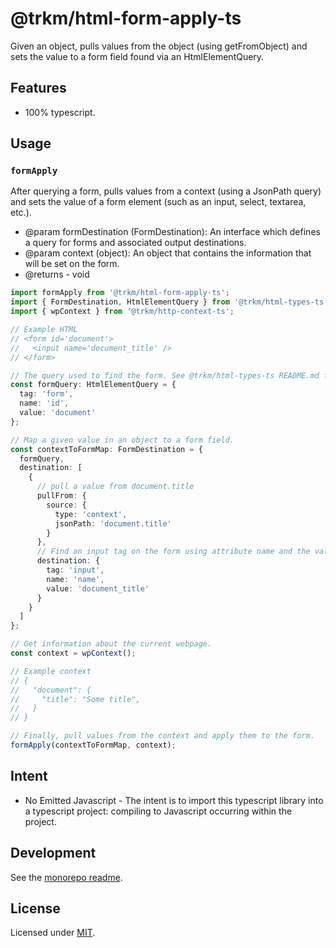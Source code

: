 # **@trkm/html-form-apply-ts**

Given an object, pulls values from the object (using getFromObject) and sets the value to a form field found via an HtmlElementQuery.

## Features

* 100% typescript.

## Usage

### `formApply`

After querying a form, pulls values from a context (using a JsonPath query) and sets the value of a form element (such as an input, select, textarea, etc.).

* @param formDestination (FormDestination): An interface which defines a query for forms and associated output destinations.
* @param context (object): An object that contains the information that will be set on the form.
* @returns - void

```typescript
import formApply from '@trkm/html-form-apply-ts';
import { FormDestination, HtmlElementQuery } from '@trkm/html-types-ts';
import { wpContext } from '@trkm/http-context-ts';

// Example HTML
// <form id='document'>
//   <input name='document_title' />
// </form>

// The query used to find the form. See @trkm/html-types-ts README.md for details
const formQuery: HtmlElementQuery = {
  tag: 'form',
  name: 'id',
  value: 'document'
};

// Map a given value in an object to a form field.
const contextToFormMap: FormDestination = {
  formQuery,
  destination: [
    {
      // pull a value from document.title
      pullFrom: {
        source: {
          type: 'context',
          jsonPath: 'document.title'
        }
      },
      // Find an input tag on the form using attribute name and the value
      destination: {
        tag: 'input',
        name: 'name',
        value: 'document_title'
      }
    }
  ]
};

// Get information about the current webpage.
const context = wpContext();

// Example context
// {
//   "document": {
//     "title": "Some title",
//   }
// }

// Finally, pull values from the context and apply them to the form.
formApply(contextToFormMap, context);
```

## Intent

* No Emitted Javascript - The intent is to import this typescript library into a typescript project: compiling to Javascript occurring within the project.

## Development

See the [monorepo readme](https://www.github.com/erichosick/trkm).

## License

Licensed under [MIT](./LICENSE.md).
